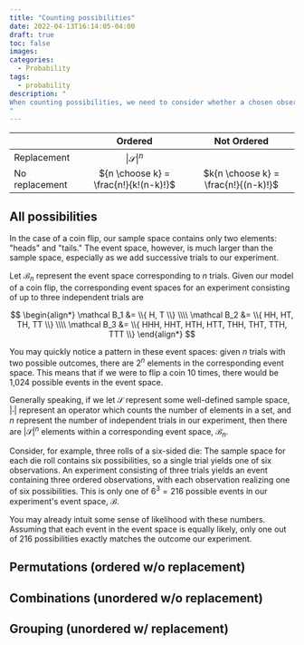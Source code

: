 ```yaml
---
title: "Counting possibilities"
date: 2022-04-13T16:14:05-04:00
draft: true
toc: false
images:
categories:
  - Probability
tags:
  - probability
description: "
When counting possibilities, we need to consider whether a chosen observation is replaced after each trial, and whether the ordering of the event matters.
"
---
```


| | Ordered | Not Ordered |
| :--- | :---: | :---: |
| Replacement | $\|\mathcal S\|^n$ |             |
| No replacement | ${n \choose k} = \frac{n!}{k!(n-k)!}$ | $k{n \choose k} = \frac{n!}{(n-k)!}$ |

## All possibilities

In the case of a coin flip, our sample space contains only two elements: "heads" and "tails." The event space, however, is much larger than the sample space, especially as we add successive trials to our experiment.

Let $\mathcal B_n$ represent the event space corresponding to $n$ trials. Given our model of a coin flip, the corresponding event spaces for an experiment consisting of up to three independent trials are

$$
\begin{align*}
\mathcal B_1 &= \\{ H, T \\} \\\\
\mathcal B_2 &= \\{ HH, HT, TH, TT \\} \\\\
\mathcal B_3 &= \\{ HHH, HHT, HTH, HTT, THH, THT, TTH, TTT \\}
\end{align*}
$$

You may quickly notice a pattern in these event spaces: given $n$ trials with two possible outcomes, there are $2^n$ elements in the corresponding event space. This means that if we were to flip a coin 10 times, there would be 1,024 possible events in the event space.

Generally speaking, if we let $\mathcal S$ represent some well-defined sample space, $| \cdot |$ represent an operator which counts the number of elements in a set, and $n$ represent the number of independent trials in our experiment, then there are $|\mathcal S|^n$ elements within a corresponding event space, $\mathcal B_n$.

Consider, for example, three rolls of a six-sided die: The sample space for each die roll contains six possibilities, so a single trial yields one of six observations. An experiment consisting of three trials yields an event containing three ordered observations, with each observation realizing one of six possibilities. This is only one of $6^3 = 216$ possible events in our experiment's event space, $\mathcal B$.

You may already intuit some sense of likelihood with these numbers. Assuming that each event in the event space is equally likely, only one out of 216 possibilities exactly matches the outcome our experiment.

## Permutations (ordered w/o replacement)

## Combinations (unordered w/o replacement)

## Grouping (unordered w/ replacement)